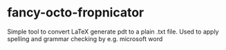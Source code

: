 fancy-octo-fropnicator
======================

Simple tool to convert LaTeX generate pdt to a plain .txt file. Used to apply spelling and grammar checking by e.g. microsoft word
